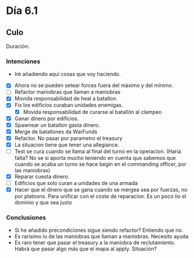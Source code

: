 ﻿# Día 6.1 

## Culo

Duración: 

### Intenciones

- Iré añadiendo aquí cosas que voy haciendo.

- [X] Ahora no se pueden setear forces fuera del máximo y del mínimo.
- [ ] Refactor maniobras que llaman a maniobras
- [X] Movida responsabilidad de heal a batallon.
- [X] Fix los edificios curaban unidades enemigas.
    - [X] Movida responsabilidad de curarse al batallón al clampeo
- [X] Ganar dinero por edificios.
- [X] Spawnear un batallon gasta dinero.
- [X] Merge de batallones da WarFunds
- [X] Refactor. No pasar por parametro el treasury
- [X] La situacion tiene que tener una allegiance.
- [ ] Test se cura cuando se llama al final del turno en la operacion. (Haria falta? No se si aporta mucho teniendo en cuenta que sabemos que cuando se acaba un turno se hace begin en el commanding officer, por las maniobras)
- [X] Reparar cuesta dinero.
- [ ] Edificios que solo curan a unidades de una armada
- [X] Hacer que el dinero que se gana cuando se mergea sea por fuerzas, no por platoons. Para unificar con el coste de reparacion. Es un poco lio el dominio y que sea justo

### Conclusiones

- Si he añadido precondiciones sigue siendo refactor? Entiendo que no.
- Es rarisimo lo de las maniobras que llaman a maniobras. Necesito ayuda
- Es raro tener que pasar el treasury a la maniobra de reclutamiento. Habrá que pasar algo más que el mapa al apply. Situación?
